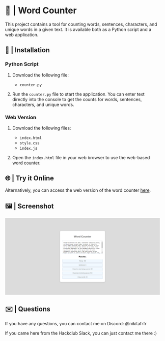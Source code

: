 # 📝 | Word Counter

This project contains a tool for counting words, sentences, characters, and unique words in a given text. It is available both as a Python script and a web application.

## 💾 | Installation

### Python Script

1. Download the following file:
   - `counter.py`

2. Run the `counter.py` file to start the application. You can enter text directly into the console to get the counts for words, sentences, characters, and unique words.

### Web Version

1. Download the following files:
   - `index.html`
   - `style.css`
   - `index.js`

2. Open the `index.html` file in your web browser to use the web-based word counter.

## 🌐 | Try it Online

Alternatively, you can access the web version of the word counter [here](https://hackclub.nik-dev.eu/word-counter/).

## 🖼️ | Screenshot

![Screenshot](screenshot.png)

## ✉️ | Questions

If you have any questions, you can contact me on Discord: @nikitafrfr

If you came here from the Hackclub Slack, you can just contact me there :)
